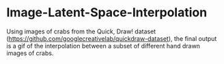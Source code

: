 # Image-Latent-Space-Interpolation
Using images of crabs from the Quick, Draw! dataset (https://github.com/googlecreativelab/quickdraw-dataset), the final output is a gif of the interpolation between a subset of different hand drawn images of crabs.
